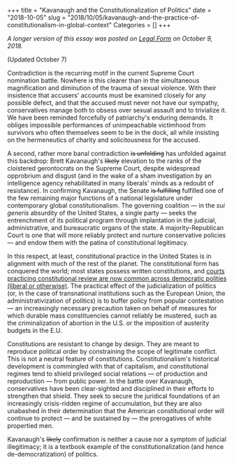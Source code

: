 +++
title = "Kavanaugh and the Constitutionalization of Politics"
date = "2018-10-05"
slug = "2018/10/05/kavanaugh-and-the-practice-of-constitutionalism-in-global-context"
Categories = []
+++

*A longer version of this essay was posted on [Legal Form](https://legalform.blog/2018/10/09/brett-kavanaugh-and-the-global-practice-of-constitutionalism-rob-hunter/) on October 9, 2018.*

(Updated October 7)

Contradiction is the recurring motif in the current Supreme Court nomination battle. Nowhere is this clearer than in the simultaneous magnification and diminution of the trauma of sexual violence. With their insistence that accusers' accounts must be examined closely for any possible defect, and that the accused must never not have our sympathy, conservatives manage both to obsess over sexual assault and to trivialize it. We have been reminded forcefully of patriarchy's enduring demands. It obliges impossible performances of unimpeachable victimhood from survivors who often themselves seem to be in the dock, all while insisting on the hermeneutics of charity and solicitousness for the accused.

A second, rather more banal contradiction ~~is unfolding~~ has unfolded against this backdrop: Brett Kavanaugh's ~~likely~~ elevation to the ranks of the cloistered gerontocrats on the Supreme Court, despite widespread opprobrium and disgust (and in the wake of a sham investigation by an intelligence agency rehabilitated in many liberals' minds as a redoubt of resistance). In confirming Kavanaugh, the Senate ~~is fulfilling~~ fulfilled one of the few remaining major functions of a national legislature under contemporary global constitutionalism. The governing coalition — in the *sui generis* absurdity of the United States, a single party — seeks the entrenchment of its political program through implantation in the judicial, administrative, and bureaucratic organs of the state. A majority-Republican Court is one that will more reliably protect and nurture conservative policies — and endow them with the patina of constitutional legitimacy.

In this respect, at least, constitutional practice in the United States is in alignment with much of the rest of the planet. The constitutional form has conquered the world; most states possess written constitutions, and [courts practicing constitutional review are now common across democratic polities (liberal or otherwise)](http://www.repository.law.indiana.edu/ijgls/vol11/iss1/4?utm_source=www.repository.law.indiana.edu%2Fijgls%2Fvol11%2Fiss1%2F4&utm_medium=PDF&utm_campaign=PDFCoverPages). The practical effect of the judicialization of politics (or, in the case of transnational institutions such as the European Union, the administrativization of politics) is to buffer policy from popular contestation — an increasingly necessary precaution taken on behalf of  measures for which durable mass constituencies cannot reliably be mustered, such as the criminalization of abortion in the U.S. or the imposition of austerity budgets in the E.U.

Constitutions are resistant to change by design. They are meant to reproduce political order by constraining the scope of legitimate conflict. This is not a neutral feature of constitutions. Constitutionalism's historical development is commingled with that of capitalism, and constitutional regimes tend to shield privileged social relations — of production and reproduction — from public power. In the battle over Kavanaugh, conservatives have been clear-sighted and disciplined in their efforts to strengthen that shield. They seek to secure the juridical foundations of an increasingly crisis-ridden regime of accumulation, but they are also unabashed in their determination that the American constitutional order will continue to protect — and be sustained by — the prerogatives of white propertied men.

Kavanaugh's ~~likely~~ confirmation is neither a cause nor a symptom of judicial illegitimacy; it is a textbook example of the constitutionalization (and hence de-democratization) of politics.
